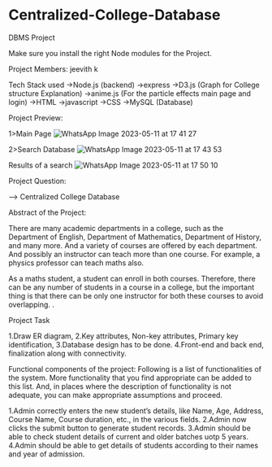 # Centralized-College-Database
DBMS Project  

Make sure you install the right Node modules for the Project.

Project Members:
jeevith k

Tech Stack used
->Node.js (backend)
->express
->D3.js (Graph for College structure Explanation)
->anime.js (For the particle effects main page and login)
->HTML
->javascript
->CSS
->MySQL (Database)


Project Preview:

1>Main Page
![WhatsApp Image 2023-05-11 at 17 41 27](https://github.com/adibullu123/Centralized-College-Database/assets/97466499/c4b4f1dc-5e29-4b51-8120-390537c69028)

2>Search Database
![WhatsApp Image 2023-05-11 at 17 43 53](https://github.com/adibullu123/Centralized-College-Database/assets/97466499/3493ffd2-852b-45ba-861c-cd30abd2a981)

Results of a search 
![WhatsApp Image 2023-05-11 at 17 50 10](https://github.com/adibullu123/Centralized-College-Database/assets/97466499/494ae79d-7c0f-4995-b076-2ea789d81f86)


Project Question:

--> Centralized College Database

Abstract of the Project:

There are many academic departments in a college, such as the Department of English, Department of Mathematics, Department of History, and many more. And a variety of courses are offered by each department. And possibly an instructor can teach more than one course. For example, a physics professor can teach maths also.

As a maths student, a student can enroll in both courses. Therefore, there can be any number of students in a course in a college, but the important thing is that there can be only one instructor for both these courses to avoid overlapping.
. 

Project Task

1.Draw ER diagram,
2.Key attributes, Non-key attributes, Primary key identification,
3.Database design has to be done.
4.Front-end and back end, finalization along with connectivity.


Functional components of the project:
Following is a list of functionalities of the system. More functionality that you find appropriate
can be added to this list. And, in places where the description of functionality is not adequate,
you can make appropriate assumptions and proceed.

1.Admin correctly enters the new student’s details, like Name, Age, Address, Course Name, Course duration, etc., in the various fields.
2.Admin now clicks the submit button to generate student records.
3.Admin should be able to check student details of current and older batches uotp 5 years.
4.Admin should be able to get details of students according to their names and year of admission.
